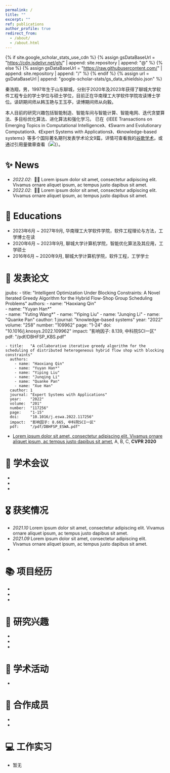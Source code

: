 ```yaml
---
permalink: /
title: ""
excerpt: ""
ref: publications
author_profile: true
redirect_from: 
  - /about/
  - /about.html
---
```


{% if site.google_scholar_stats_use_cdn %}
{% assign gsDataBaseUrl = "https://cdn.jsdelivr.net/gh/" | append: site.repository | append: "@" %}
{% else %}
{% assign gsDataBaseUrl = "https://raw.githubusercontent.com/" | append: site.repository | append: "/" %}
{% endif %}
{% assign url = gsDataBaseUrl | append: "google-scholar-stats/gs_data_shieldsio.json" %}

<span class='anchor' id='about-me'></span>

  秦浩翔，男，1997年生于山东聊城，分别于2020年及2023年获得了聊城大学软件工程专业的学士学位与硕士学位，目前正在华南理工大学软件学院攻读博士学位。读研期间师从韩玉艳与王玉亭，读博期间师从向毅。

 本人目前的研究兴趣包括智能制造、智能车间与智能计算、智能电网、迭代贪婪算法、多目标优化算法、进化算法和强化学习。 已在《IEEE Transactions on Emerging Topics in Computational Intelligence》、《Swarm and Evolutionary Computation》、《Expert Systems with Applications》、《knowledge-based systems》等多个国际著名期刊发表学术论文9篇，详情可查看我的<a href='https://scholar.google.com/citations?user=TaClukkAAAAJ'>谷歌学术</a>，或通过引用量徽章查看（<a href='https://scholar.google.com/citations?user=TaClukkAAAAJ'><img src="https://img.shields.io/endpoint?url={{ url | url_encode }}&logo=Google%20Scholar&labelColor=f6f6f6&color=9cf&style=flat&label=citations"></a>)）。

# ✨ News
- *2022.02*: &nbsp;🎉🎉 Lorem ipsum dolor sit amet, consectetur adipiscing elit. Vivamus ornare aliquet ipsum, ac tempus justo dapibus sit amet. 
- *2022.02*: &nbsp;🎉🎉 Lorem ipsum dolor sit amet, consectetur adipiscing elit. Vivamus ornare aliquet ipsum, ac tempus justo dapibus sit amet. 

# 📖 Educations
- 2023年6月 ~ 2027年9月, 华南理工大学软件学院，软件工程理论与方法，工学博士在读 
- 2020年6月 ~ 2023年9月, 聊城大学计算机学院，智能优化算法及其应用，工学硕士 
- 2016年6月 ~ 2020年9月, 聊城大学计算机学院，软件工程，工学学士

# 📝 发表论文 


jpubs:
    - title:   "Intelligent Optimization Under Blocking Constraints: A Novel Iterated Greedy Algorithm for the Hybrid Flow-Shop Group Scheduling Problems"
      authors:
        - name: "Haoxiang Qin"  
        - name: "Yuyan Han*"  
        - name: "Yuting Wang*"
        - name: "Yiping Liu"
        - name: "Junqing Li"
        - name: "Quanke Pan"
      cauthor: 1
      journal: "knowledge-based systems"
      year:    "2022"
      volume:  "258"
      number:  "109962"
      page:    "1-24"
      doi:     "10.1016/j.knosys.2022.109962"
      impact:  "影响因子: 8.139, 中科院SCI一区"
      pdf:     "/pdf/DBHFSP_KBS.pdf"    
    
    - title:   "A collaborative iterative greedy algorithm for the scheduling of distributed heterogeneous hybrid flow shop with blocking constraints"
      authors:
        - name: "Haoxiang Qin"  
        - name: "Yuyan Han*"  
        - name: "Yiping Liu"
        - name: "Junqing Li"
        - name: "Quanke Pan"
        - name: "Xue Han"
      cauthor: 1
      journal: "Expert Systems with Applications"
      year:    "2022"
      volume:  "201"
      number:  "117256"
      page:    "1-15"
      doi:     "10.1016/j.eswa.2022.117256"
      impact:  "影响因子: 8.665, 中科院SCI一区"
      pdf:     "/pdf/DBHFSP_ESWA.pdf"

- [Lorem ipsum dolor sit amet, consectetur adipiscing elit. Vivamus ornare aliquet ipsum, ac tempus justo dapibus sit amet](https://github.com), A, B, C, **CVPR 2020**

# 💬 学术会议
- 
-  
- 

# 🎖️ 获奖情况
- *2021.10* Lorem ipsum dolor sit amet, consectetur adipiscing elit. Vivamus ornare aliquet ipsum, ac tempus justo dapibus sit amet. 
- *2021.09* Lorem ipsum dolor sit amet, consectetur adipiscing elit. Vivamus ornare aliquet ipsum, ac tempus justo dapibus sit amet. 
- 

# 📚 项目经历 
- 
-  
-

# 👀 研究兴趣
- 
-  
- 

# 🏨 学术活动
- 


# 👥 合作成员
- 
-  

# 💻 工作实习
- 暂无
